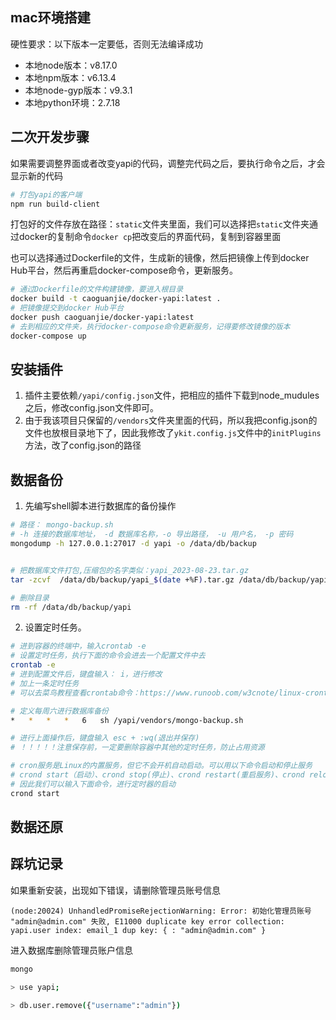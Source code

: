 ## mac环境搭建

硬性要求：以下版本一定要低，否则无法编译成功
-  本地node版本：v8.17.0
-  本地npm版本：v6.13.4
-  本地node-gyp版本：v9.3.1
-  本地python环境：2.7.18


## 二次开发步骤
如果需要调整界面或者改变yapi的代码，调整完代码之后，要执行命令之后，才会显示新的代码
```sh
# 打包yapi的客户端
npm run build-client
```
打包好的文件存放在路径：`static`文件夹里面，我们可以选择把`static`文件夹通过docker的复制命令`docker cp`把改变后的界面代码，复制到容器里面

也可以选择通过Dockerfile的文件，生成新的镜像，然后把镜像上传到docker Hub平台，然后再重启docker-compose命令，更新服务。
```sh
# 通过Dockerfile的文件构建镜像，要进入根目录  
docker build -t caoguanjie/docker-yapi:latest .
# 把镜像提交到docker Hub平台
docker push caoguanjie/docker-yapi:latest
# 去到相应的文件夹，执行docker-compose命令更新服务，记得要修改镜像的版本
docker-compose up
```
## 安装插件
1. 插件主要依赖`/yapi/config.json`文件，把相应的插件下载到node_mudules之后，修改config.json文件即可。
2. 由于我该项目只保留的`/vendors`文件夹里面的代码，所以我把config.json的文件也放根目录地下了，因此我修改了`ykit.config.js`文件中的`initPlugins`方法，改了config.json的路径

## 数据备份
1. 先编写shell脚本进行数据库的备份操作
```sh
# 路径： mongo-backup.sh
# -h 连接的数据库地址， -d 数据库名称，-o 导出路径， -u 用户名， -p 密码
mongodump -h 127.0.0.1:27017 -d yapi -o /data/db/backup 


# 把数据库文件打包,压缩包的名字类似：yapi_2023-08-23.tar.gz
tar -zcvf  /data/db/backup/yapi_$(date +%F).tar.gz /data/db/backup/yapi

# 删除目录
rm -rf /data/db/backup/yapi
```

2. 设置定时任务。
```sh
# 进到容器的终端中，输入crontab -e 
# 设置定时任务，执行下面的命令会进去一个配置文件中去
crontab -e 
# 进到配置文件后，键盘输入： i，进行修改
# 加上一条定时任务
# 可以去菜鸟教程查看crontab命令：https://www.runoob.com/w3cnote/linux-crontab-tasks.html

# 定义每周六进行数据库备份
*   *   *   *   6   sh /yapi/vendors/mongo-backup.sh

# 进行上面操作后，键盘输入 esc + :wq(退出并保存)
# ！！！！！注意保存前，一定要删除容器中其他的定时任务，防止占用资源

# cron服务是Linux的内置服务，但它不会开机自动启动。可以用以下命令启动和停止服务
# crond start（启动）、crond stop(停止)、crond restart(重启服务)、crond reload(重新加载)
# 因此我们可以输入下面命令，进行定时器的启动
crond start
```


## 数据还原


## 踩坑记录

如果重新安装，出现如下错误，请删除管理员账号信息
```
(node:20024) UnhandledPromiseRejectionWarning: Error: 初始化管理员账号 "admin@admin.com" 失败, E11000 duplicate key error collection: yapi.user index: email_1 dup key: { : "admin@admin.com" }
```
进入数据库删除管理员账户信息
```sh
mongo

> use yapi;

> db.user.remove({"username":"admin"})
```